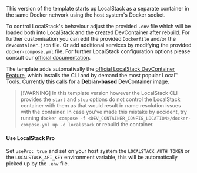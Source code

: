 This version of the template starts up LocalStack as a separate container in the same Docker network using the host system's Docker socket.

To control LocalStack's behaviour adjust the provided `.env` file which will be loaded both into LocalStack and the created DevContainer after rebuild.
For further customisation you can edit the provided `Dockerfile` and/or the `devcontainer.json` file.
Or add additional services by modifying the provided `docker-compose.yml` file.
For further LocalStack configuration options please consult our [official documentation](https://docs.localstack.cloud/references/configuration/).

The template adds automativally the [official LocalStack DevContainer Feature](https://github.com/localstack/devcontainer-feature), which installs the CLI and by demand the most popular Local™ Tools.
Currently this calls for a **Debian-based** DevContainer image.

>[!WARNING] In this template version however the LocalStack CLI provides the `start` and `stop` options do not control the LocalStack container with them as that would result in name resolution issues with the container. In case you've made this mistake by accident, try running `docker compose -f <DEV_CONTAINER_CONFIG_LOCATION>/docker-compose.yml up -d localstack` or rebuild the container.

#### Use LocalStack Pro

Set `usePro: true` and set on your host system the `LOCALSTACK_AUTH_TOKEN` or the `LOCALSTACK_API_KEY` environment variable, this will be automatically picked up by the `.env` file.